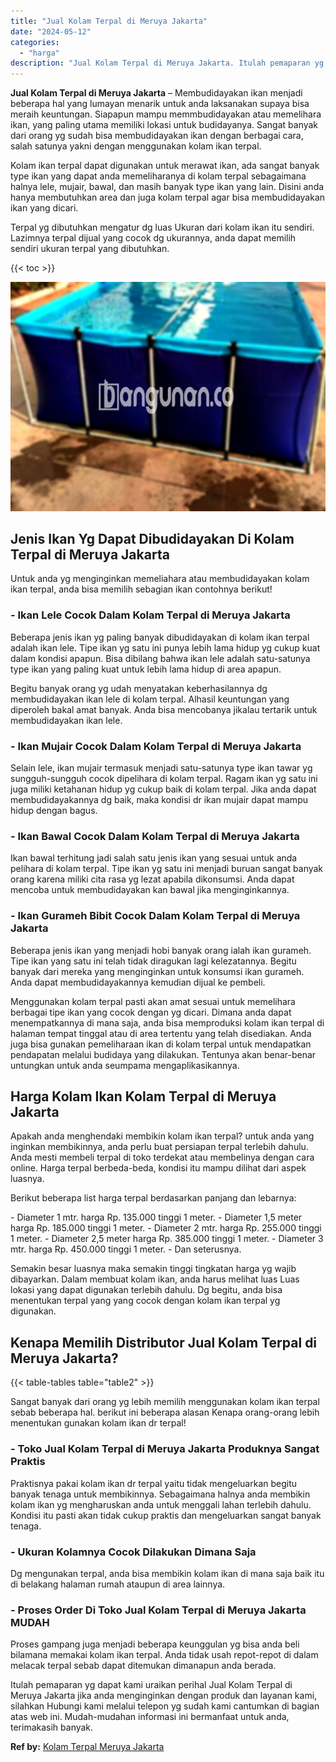 ```yaml
---
title: "Jual Kolam Terpal di Meruya Jakarta"
date: "2024-05-12"
categories: 
  - "harga"
description: "Jual Kolam Terpal di Meruya Jakarta. Itulah pemaparan yg dapat kami uraikan perihal Jual Kolam Terpal di Meruya Jakarta jika anda menginginkan dengan produk..."
---
```


**Jual Kolam Terpal di Meruya Jakarta** – Membudidayakan ikan menjadi beberapa hal yang lumayan menarik untuk anda laksanakan supaya bisa meraih keuntungan. Siapapun mampu memmbudidayakan atau memelihara ikan, yang paling utama memiliki lokasi untuk budidayanya. Sangat banyak dari orang yg sudah bisa membudidayakan ikan dengan berbagai cara, salah satunya yakni dengan menggunakan kolam ikan terpal.

Kolam ikan terpal dapat digunakan untuk merawat ikan, ada sangat banyak type ikan yang dapat anda memeliharanya di kolam terpal sebagaimana halnya lele, mujair, bawal, dan masih banyak type ikan yang lain. Disini anda hanya membutuhkan area dan juga kolam terpal agar bisa membudidayakan ikan yang dicari.

Terpal yg dibutuhkan mengatur dg luas Ukuran dari kolam ikan itu sendiri. Lazimnya terpal dijual yang cocok dg ukurannya, anda dapat memilih sendiri ukuran terpal yang dibutuhkan.

{{< toc >}}

![Jual Kolam Terpal di Meruya Jakarta](/images/jual-kolam-terpal-55.png)

## Jenis Ikan Yg Dapat Dibudidayakan Di Kolam Terpal di Meruya Jakarta

Untuk anda yg menginginkan memeliahara atau membudidayakan kolam ikan terpal, anda bisa memilih sebagian ikan contohnya berikut!

### \- Ikan Lele Cocok Dalam Kolam Terpal di Meruya Jakarta

Beberapa jenis ikan yg paling banyak dibudidayakan di kolam ikan terpal adalah ikan lele. Tipe ikan yg satu ini punya lebih lama hidup yg cukup kuat dalam kondisi apapun. Bisa dibilang bahwa ikan lele adalah satu-satunya type ikan yang paling kuat untuk lebih lama hidup di area apapun.

Begitu banyak orang yg udah menyatakan keberhasilannya dg membudidayakan ikan lele di kolam terpal. Alhasil keuntungan yang diperoleh bakal amat banyak. Anda bisa mencobanya jikalau tertarik untuk membudidayakan ikan lele.

### \- Ikan Mujair Cocok Dalam Kolam Terpal di Meruya Jakarta

Selain lele, ikan mujair termasuk menjadi satu-satunya type ikan tawar yg sungguh-sungguh cocok dipelihara di kolam terpal. Ragam ikan yg satu ini juga miliki ketahanan hidup yg cukup baik di kolam terpal. Jika anda dapat membudidayakannya dg baik, maka kondisi dr ikan mujair dapat mampu hidup dengan bagus.

### \- Ikan Bawal Cocok Dalam Kolam Terpal di Meruya Jakarta

Ikan bawal terhitung jadi salah satu jenis ikan yang sesuai untuk anda pelihara di kolam terpal. Tipe ikan yg satu ini menjadi buruan sangat banyak orang karena miliki cita rasa yg lezat apabila dikonsumsi. Anda dapat mencoba untuk membudidayakan kan bawal jika menginginkannya.

### \- Ikan Gurameh Bibit Cocok Dalam Kolam Terpal di Meruya Jakarta

Beberapa jenis ikan yang menjadi hobi banyak orang ialah ikan gurameh. Tipe ikan yang satu ini telah tidak diragukan lagi kelezatannya. Begitu banyak dari mereka yang menginginkan untuk konsumsi ikan gurameh. Anda dapat membudidayakannya kemudian dijual ke pembeli.

Menggunakan kolam terpal pasti akan amat sesuai untuk memelihara berbagai tipe ikan yang cocok dengan yg dicari. Dimana anda dapat menempatkannya di mana saja, anda bisa memproduksi kolam ikan terpal di halaman tempat tinggal atau di area tertentu yang telah disediakan. Anda juga bisa gunakan pemeliharaan ikan di kolam terpal untuk mendapatkan pendapatan melalui budidaya yang dilakukan. Tentunya akan benar-benar untungkan untuk anda seumpama mengaplikasikannya.

## Harga Kolam Ikan Kolam Terpal di Meruya Jakarta

Apakah anda menghendaki membikin kolam ikan terpal? untuk anda yang inginkan membikinnya, anda perlu buat persiapan terpal terlebih dahulu. Anda mesti membeli terpal di toko terdekat atau membelinya dengan cara online. Harga terpal berbeda-beda, kondisi itu mampu dilihat dari aspek luasnya.

Berikut beberapa list harga terpal berdasarkan panjang dan lebarnya:

\- Diameter 1 mtr. harga Rp. 135.000 tinggi 1 meter. - Diameter 1,5 meter harga Rp. 185.000 tinggi 1 meter. - Diameter 2 mtr. harga Rp. 255.000 tinggi 1 meter. - Diameter 2,5 meter harga Rp. 385.000 tinggi 1 meter. - Diameter 3 mtr. harga Rp. 450.000 tinggi 1 meter. - Dan seterusnya.

Semakin besar luasnya maka semakin tinggi tingkatan harga yg wajib dibayarkan. Dalam membuat kolam ikan, anda harus melihat luas Luas lokasi yang dapat digunakan terlebih dahulu. Dg begitu, anda bisa menentukan terpal yang yang cocok dengan kolam ikan terpal yg digunakan.

## Kenapa Memilih Distributor Jual Kolam Terpal di Meruya Jakarta?

{{< table-tables table="table2" >}}

Sangat banyak dari orang yg lebih memilih menggunakan kolam ikan terpal sebab beberapa hal. berikut ini beberapa alasan Kenapa orang-orang lebih menentukan gunakan kolam ikan dr terpal!

### \- Toko Jual Kolam Terpal di Meruya Jakarta Produknya Sangat Praktis

Praktisnya pakai kolam ikan dr terpal yaitu tidak mengeluarkan begitu banyak tenaga untuk membikinnya. Sebagaimana halnya anda membikin kolam ikan yg mengharuskan anda untuk menggali lahan terlebih dahulu. Kondisi itu pasti akan tidak cukup praktis dan mengeluarkan sangat banyak tenaga.

### \- Ukuran Kolamnya Cocok Dilakukan Dimana Saja

Dg mengunakan terpal, anda bisa membikin kolam ikan di mana saja baik itu di belakang halaman rumah ataupun di area lainnya.

### \- Proses Order Di Toko Jual Kolam Terpal di Meruya Jakarta MUDAH

Proses gampang juga menjadi beberapa keunggulan yg bisa anda beli bilamana memakai kolam ikan terpal. Anda tidak usah repot-repot di dalam melacak terpal sebab dapat ditemukan dimanapun anda berada.

Itulah pemaparan yg dapat kami uraikan perihal Jual Kolam Terpal di Meruya Jakarta jika anda menginginkan dengan produk dan layanan kami, silahkan Hubungi kami melalui telepon yg sudah kami cantumkan di bagian atas web ini. Mudah-mudahan informasi ini bermanfaat untuk anda, terimakasih banyak.

**Ref by:** [Kolam Terpal Meruya Jakarta](https://id.wikipedia.org/wiki/Kolam)
